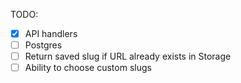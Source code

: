 TODO:

-   [x] API handlers
-   [ ] Postgres
-   [ ] Return saved slug if URL already exists in Storage
-   [ ] Ability to choose custom slugs
